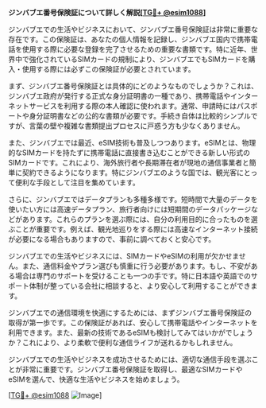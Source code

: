 **ジンバブエ番号保険証について詳しく解説[[TG💪+ @esim1088](https://t.me/s/esim1088)]**

ジンバブエでの生活やビジネスにおいて、ジンバブエ番号保険証は非常に重要な存在です。この保険証は、あなたの個人情報を記録し、ジンバブエ国内で携帯電話を使用する際に必要な登録を完了させるための重要な書類です。特に近年、世界中で強化されているSIMカードの規制により、ジンバブエでもSIMカードを購入・使用する際には必ずこの保険証が必要とされています。

まず、ジンバブエ番号保険証とは具体的にどのようなものでしょうか？これは、ジンバブエ政府が発行する正式な身分証明書の一種であり、携帯電話やインターネットサービスを利用する際の本人確認に使われます。通常、申請時にはパスポートや身分証明書などの公的な書類が必要です。手続き自体は比較的シンプルですが、言葉の壁や複雑な書類提出プロセスに戸惑う方も少なくありません。

また、ジンバブエでは最近、eSIM技術も普及しつつあります。eSIMとは、物理的なSIMカードを持たずに携帯電話に直接書き込むことができる新しい形式のSIMカードです。これにより、海外旅行者や長期滞在者が現地の通信事業者と簡単に契約できるようになります。特にジンバブエのような国では、観光客にとって便利な手段として注目を集めています。

さらに、ジンバブエではデータプランも多種多様です。短時間で大量のデータを使いたい方には高速データプラン、旅行者向けには短期間のデータパッケージなどがあります。これらのプランを選ぶ際には、自分の利用目的に合ったものを選ぶことが重要です。例えば、観光地巡りをする際には高速なインターネット接続が必要になる場合もありますので、事前に調べておくと安心です。

ジンバブエでの生活やビジネスには、SIMカードやeSIMの利用が欠かせません。また、通信料金やプラン選びも慎重に行う必要があります。もし、不安がある場合は専門のサポートを受けることも一つの手です。特に日本語や英語でのサポート体制が整っている会社に相談すると、より安心して利用することができます。

ジンバブエでの通信環境を快適にするためには、まずジンバブエ番号保険証の取得が第一歩です。この保険証があれば、安心して携帯電話やインターネットを利用できます。また、最新の技術であるeSIMも検討してみてはいかがでしょうか？これにより、より柔軟で便利な通信ライフが送れるかもしれません。

ジンバブエでの生活やビジネスを成功させるためには、適切な通信手段を選ぶことが非常に重要です。ジンバブエ番号保険証を取得し、最適なSIMカードやeSIMを選んで、快適な生活やビジネスを始めましょう。

[[TG💪+ @esim1088](https://t.me/s/esim1088) ![Image](https://i.postimg.cc/Y0z9fWf4/image.png)]
